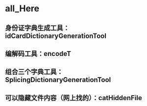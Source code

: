 # all_Here
## 身份证字典生成工具：idCardDictionaryGenerationTool
## 编解码工具：encodeT
## 组合三个字典工具：SplicingDictionaryGenerationTool
## 可以隐藏文件内容（网上找的）：catHiddenFile
